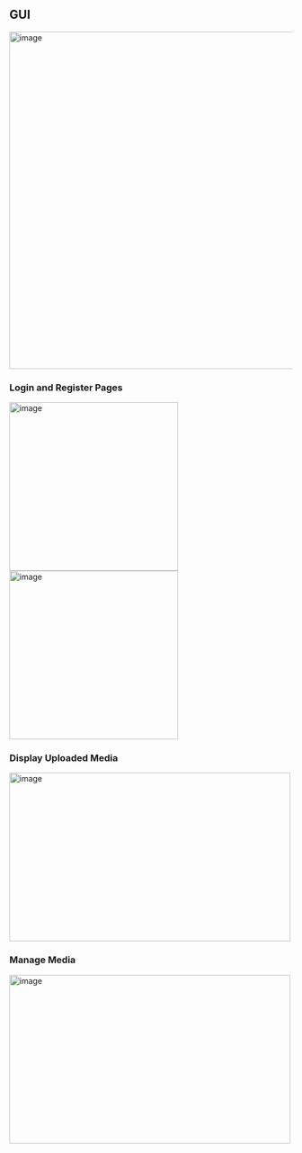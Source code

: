 ## GUI

<img width="800" height="600" alt="image" src="https://github.com/SiddhantKodolkar/Scrapbook/assets/111975032/cc0afef3-0a41-410a-96ff-fefd8097fc55">


### Login and Register Pages

<img width="300" height="300" alt="image" src="https://github.com/SiddhantKodolkar/Scrapbook/assets/111975032/a3c755fb-7350-4fb4-a09f-64148ad8b9d6">
<img width="300" height="300" alt="image" src="https://github.com/SiddhantKodolkar/Scrapbook/assets/111975032/09ce19cc-6581-4952-a7ec-b1d43ec4b734">


### Display Uploaded Media

<img width="500" height="300" alt="image" src="https://github.com/SiddhantKodolkar/Scrapbook/assets/111975032/645a2376-9cf4-416d-a91c-d880f0410028">


### Manage Media

<img width="500" height="300" alt="image" src="https://github.com/SiddhantKodolkar/Scrapbook/assets/111975032/b0b3dcc9-e17f-47ea-ad02-e137937cadf3">

